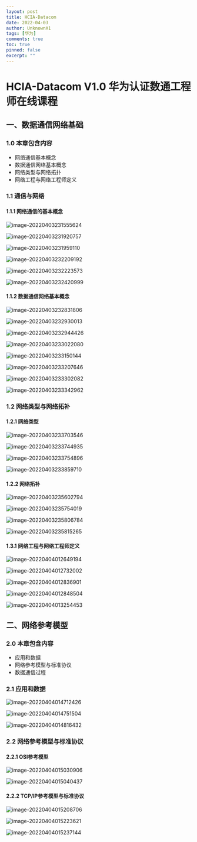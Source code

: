 ```yaml
---
layout: post
title: HCIA-Datacom
date: 2022-04-03
author: UnknownX1
tags: [华为]
comments: true
toc: true
pinned: false
excerpt: ""
---
```


# HCIA-Datacom V1.0 华为认证数通工程师在线课程



## 一、数据通信网络基础

### 1.0 本章包含内容

- 网络通信基本概念
- 数据通信网络基本概念
- 网络类型与网络拓扑
- 网络工程与网络工程师定义

### 1.1 通信与网络

#### 1.1.1 网络通信的基本概念

![image-20220403231555624](/images/image-20220403231555624.png)

![image-20220403231920757](/images/image-20220403231920757.png)

![image-20220403231959110](/images/image-20220403231959110.png)

![image-20220403232209192](/images/image-20220403232209192.png)

![image-20220403232223573](/images/image-20220403232223573.png)

![image-20220403232420999](/images/image-20220403232420999.png)

#### 1.1.2 数据通信网络基本概念

![image-20220403232831806](/images/image-20220403232831806.png)

![image-20220403232930013](/images/image-20220403232930013.png)

![image-20220403232944426](/images/image-20220403232944426.png)

![image-20220403233022080](/images/image-20220403233022080.png)

![image-20220403233150144](/images/image-20220403233150144.png)

![image-20220403233207646](/images/image-20220403233207646.png)

![image-20220403233302082](/images/image-20220403233302082.png)

![image-20220403233342962](/images/image-20220403233342962.png)

### 1.2 网络类型与网络拓补

#### 1.2.1 网络类型

![image-20220403233703546](/images/image-20220403233703546.png)

![image-20220403233744935](/images/image-20220403233744935.png)

![image-20220403233754896](/images/image-20220403233754896.png)

![image-20220403233859710](/images/image-20220403233859710.png)

#### 1.2.2 网络拓补

![image-20220403235602794](/images/image-20220403235602794.png)

![image-20220403235754019](/images/image-20220403235754019.png)

![image-20220403235806784](/images/image-20220403235806784.png)

![image-20220403235815265](/images/image-20220403235815265.png)

#### 1.3.1 网络工程与网络工程师定义

![image-20220404012649194](/images/image-20220404012649194.png)

![image-20220404012732002](/images/image-20220404012732002.png)

![image-20220404012836901](/images/image-20220404012836901.png)

![image-20220404012848504](/images/image-20220404012848504.png)

![image-20220404013254453](/images/image-20220404013254453.png)



## 二、网络参考模型

### 2.0 本章包含内容

- 应用和数据
- 网络参考模型与标准协议
- 数据通信过程

### 2.1 应用和数据

![image-20220404014712426](/images/image-20220404014712426.png)

![image-20220404014751504](/images/image-20220404014751504.png)

![image-20220404014816432](/images/image-20220404014816432.png)

### 2.2 网络参考模型与标准协议

#### 2.2.1 OSI参考模型

![image-20220404015030906](/images/image-20220404015030906.png)

![image-20220404015040437](/images/image-20220404015040437.png)

#### 2.2.2 TCP/IP参考模型与标准协议

![image-20220404015208706](/images/image-20220404015208706.png)

![image-20220404015223621](/images/image-20220404015223621.png)

![image-20220404015237144](/images/image-20220404015237144.png)

